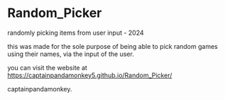 # Random_Picker

randomly picking items from user input - 2024

this was made for the sole purpose of being able to pick random games using their names,
via the input of the user.

you can visit the website at https://captainpandamonkey5.github.io/Random_Picker/

captainpandamonkey.